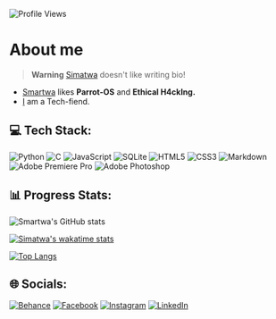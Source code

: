 ![Profile Views](https://komarev.com/ghpvc/?username=Simatwa&color=blueviolet&style=plastic&label=Profile+Views)
<!--
<p align="center">
<img src="https://camo.githubusercontent.com/2fe1931b3e090107a0a6f72990d13081d39eef8ea6a53412e749eb371b1ec89a/68747470733a2f2f6b6f6d617265762e636f6d2f67687076632f3f757365726e616d653d53696d6174776126636f6c6f723d626c756576696f6c6574267374796c653d706c6173746963266c6162656c3d50726f66696c652b5669657773"/>
-->

# About me

> **Warning** [Simatwa](#) doesn't like writing bio! <br>
 * [Smartwa](#) likes **Parrot-OS** and **Ethical H4ckIng.**
 * [I](#) am a Tech-fiend.

 
 ## 💻 Tech Stack:
![Python](https://img.shields.io/badge/python-3670A0?style=for-the-badge&logo=python&logoColor=ffdd54) ![C](https://img.shields.io/badge/c-%2300599C.svg?style=for-the-badge&logo=c&logoColor=white) ![JavaScript](https://img.shields.io/badge/javascript-%23323330.svg?style=for-the-badge&logo=javascript&logoColor=%23F7DF1E) ![SQLite](https://img.shields.io/badge/sqlite-%2307405e.svg?style=for-the-badge&logo=sqlite&logoColor=white) ![HTML5](https://img.shields.io/badge/html5-%23E34F26.svg?style=for-the-badge&logo=html5&logoColor=white) ![CSS3](https://img.shields.io/badge/css3-%231572B6.svg?style=for-the-badge&logo=css3&logoColor=white) ![Markdown](https://img.shields.io/badge/markdown-%23000000.svg?style=for-the-badge&logo=markdown&logoColor=white) ![Adobe Premiere Pro](https://img.shields.io/badge/Adobe%20Premiere%20Pro-9999FF.svg?style=for-the-badge&logo=Adobe%20Premiere%20Pro&logoColor=white) ![Adobe Photoshop](https://img.shields.io/badge/adobephotoshop-%2331A8FF.svg?style=for-the-badge&logo=adobephotoshop&logoColor=white)

## 📊 Progress Stats:

![Smartwa's GitHub stats](https://github-readme-stats.vercel.app/api?username=Simatwa&show_icons=true&theme=tokyonight&include_all_commits=true&count_private=true&hide=contribs,issues)

[![Simatwa's wakatime stats](https://github-readme-stats.vercel.app/api/wakatime?username=Simatwa)](https://github.com/Simatwa/github-readme-stats)

[![Top Langs](https://github-readme-stats.vercel.app/api/top-langs/?username=Simatwa)](https://github.com/Simatwa/github-readme-stats)

## 🌐 Socials:

[![Behance](https://img.shields.io/badge/Behance-1769ff?logo=behance&logoColor=white)](https://behance.net/smartwa) [![Facebook](https://img.shields.io/badge/Facebook-%231877F2.svg?logo=Facebook&logoColor=white)](https://facebook.com/beny.carl.3) [![Instagram](https://img.shields.io/badge/Instagram-%23E4405F.svg?logo=Instagram&logoColor=white)](https://www.instagram.com/smartwa_caleb) [![LinkedIn](https://img.shields.io/badge/LinkedIn-%230077B5.svg?logo=linkedin&logoColor=white)](https://www.linkedin.com/in/smartwa-caleb-927975197/)

